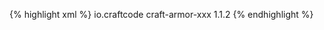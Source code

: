 {% highlight xml %}
<dependency>
    <groupId>io.craftcode</groupId>
    <artifactId>craft-armor-xxx</artifactId>
    <version>1.1.2</version>
</dependency>
{% endhighlight %}
